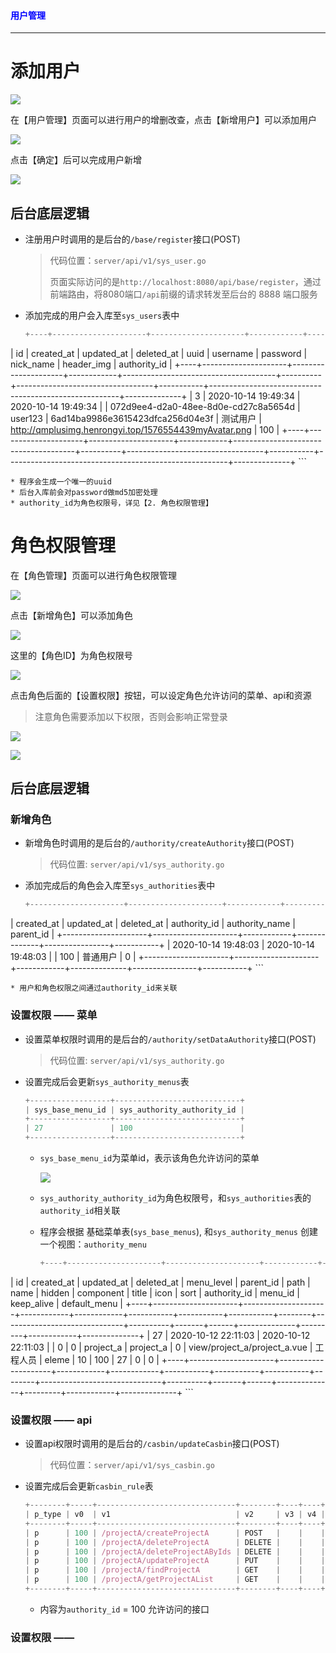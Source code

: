 #### <font color="blue">用户管理</font>

---

# 添加用户

![](user_1.jpg)

在【用户管理】页面可以进行用户的增删改查，点击【新增用户】可以添加用户 

![](user_2.jpg)

点击【确定】后可以完成用户新增

![](user_3.jpg)

## 后台底层逻辑

* 注册用户时调用的是后台的`/base/register`接口(POST)

	> 代码位置：`server/api/v1/sys_user.go`
	>
	>  页面实际访问的是`http://localhost:8080/api/base/register`，通过前端路由，将8080端口`/api`前缀的请求转发至后台的 8888 端口服务
	
* 添加完成的用户会入库至`sys_users`表中

	```js
	+----+---------------------+---------------------+------------+--------------------------------------+----------+----------------------------------+-----------+-------------------------------------------------------+--------------+
| id | created_at          | updated_at          | deleted_at | uuid                                 | username | password                         | nick_name | header_img                                            | authority_id |
+----+---------------------+---------------------+------------+--------------------------------------+----------+----------------------------------+-----------+-------------------------------------------------------+--------------+
| 3  | 2020-10-14 19:49:34 | 2020-10-14 19:49:34 | <null>     | 072d9ee4-d2a0-48ee-8d0e-cd27c8a5654d | user123  | 6ad14ba9986e3615423dfca256d04e3f | 测试用户  | http://qmplusimg.henrongyi.top/1576554439myAvatar.png | 100          |
+----+---------------------+---------------------+------------+--------------------------------------+----------+----------------------------------+-----------+-------------------------------------------------------+--------------+
	```
	
	* 程序会生成一个唯一的uuid
	* 后台入库前会对password做md5加密处理
	* authority_id为角色权限号，详见【2. 角色权限管理】

# 角色权限管理

在【角色管理】页面可以进行角色权限管理

![](user_4.jpg)

点击【新增角色】可以添加角色

![](user_5.jpg)

这里的【角色ID】为角色权限号

![](user_6.jpg)

点击角色后面的【设置权限】按钮，可以设定角色允许访问的菜单、api和资源

> 注意角色需要添加以下权限，否则会影响正常登录

![](user_9.jpg)

![](user_8.jpg)

## 后台底层逻辑

### 新增角色

* 新增角色时调用的是后台的`/authority/createAuthority`接口(POST)

	> 代码位置: `server/api/v1/sys_authority.go`
	
* 添加完成后的角色会入库至`sys_authorities`表中

	```js
	+---------------------+---------------------+------------+--------------+----------------+-----------+
| created_at          | updated_at          | deleted_at | authority_id | authority_name | parent_id |
+---------------------+---------------------+------------+--------------+----------------+-----------+
| 2020-10-14 19:48:03 | 2020-10-14 19:48:03 | <null>     | 100          | 普通用户       | 0         |
+---------------------+---------------------+------------+--------------+----------------+-----------+
	```

	* 用户和角色权限之间通过authority_id来关联

### 设置权限 —— 菜单

* 设置菜单权限时调用的是后台的`/authority/setDataAuthority`接口(POST)

	> 代码位置: `server/api/v1/sys_authority.go`
	
* 设置完成后会更新`sys_authority_menus`表

	```js
	+------------------+----------------------------+
	| sys_base_menu_id | sys_authority_authority_id |
	+------------------+----------------------------+
	| 27               | 100                        |
	+------------------+----------------------------+
	```
	
	* `sys_base_menu_id`为菜单id，表示该角色允许访问的菜单

		![](user_7.jpg)
		
	* `sys_authority_authority_id`为角色权限号，和`sys_authorities`表的`authority_id`相关联
	* 程序会根据 基础菜单表(`sys_base_menus`), 和`sys_authority_menus` 创建一个视图：`authority_menu`

		```js
		+----+---------------------+---------------------+------------+------------+-----------+-----------+-----------+--------+------------------------------+----------+-------+------+--------------+---------+------------+--------------+
| id | created_at          | updated_at          | deleted_at | menu_level | parent_id | path      | name      | hidden | component                    | title    | icon  | sort | authority_id | menu_id | keep_alive | default_menu |
+----+---------------------+---------------------+------------+------------+-----------+-----------+-----------+--------+------------------------------+----------+-------+------+--------------+---------+------------+--------------+
| 27 | 2020-10-12 22:11:03 | 2020-10-12 22:11:03 | <null>     | 0          | 0         | project_a | project_a | 0      | view/project_a/project_a.vue | 工程人员 | eleme | 10   | 100          | 27      | 0          | 0            |
+----+---------------------+---------------------+------------+------------+-----------+-----------+-----------+--------+------------------------------+----------+-------+------+--------------+---------+------------+--------------+
		```
		
### 设置权限 —— api

* 设置api权限时调用的是后台的`/casbin/updateCasbin`接口(POST)
	
	> 代码位置：`server/api/v1/sys_casbin.go`
	
* 设置完成后会更新`casbin_rule`表

	```js
	+--------+-----+-------------------------------+--------+----+----+----+
	| p_type | v0  | v1                            | v2     | v3 | v4 | v5 |
	+--------+-----+-------------------------------+--------+----+----+----+
	| p      | 100 | /projectA/createProjectA      | POST   |    |    |    |
	| p      | 100 | /projectA/deleteProjectA      | DELETE |    |    |    |
	| p      | 100 | /projectA/deleteProjectAByIds | DELETE |    |    |    |
	| p      | 100 | /projectA/updateProjectA      | PUT    |    |    |    |
	| p      | 100 | /projectA/findProjectA        | GET    |    |    |    |
	| p      | 100 | /projectA/getProjectAList     | GET    |    |    |    |
	+--------+-----+-------------------------------+--------+----+----+----+
	```
	
	* 内容为`authority_id` = 100 允许访问的接口

### 设置权限 —— 